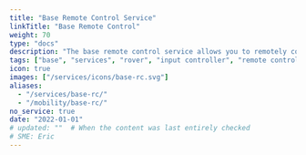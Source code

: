 ```yaml
---
title: "Base Remote Control Service"
linkTitle: "Base Remote Control"
weight: 70
type: "docs"
description: "The base remote control service allows you to remotely control a base with an input controller like a gamepad."
tags: ["base", "services", "rover", "input controller", "remote control"]
icon: true
images: ["/services/icons/base-rc.svg"]
aliases:
  - "/services/base-rc/"
  - "/mobility/base-rc/"
no_service: true
date: "2022-01-01"
# updated: ""  # When the content was last entirely checked
# SME: Eric
---
```

